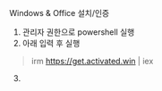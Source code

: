 Windows & Office 설치/인증
 1. 관리자 권한으로 powershell 실행
 2. 아래 입력 후 실행
 > irm https://get.activated.win | iex
3. 